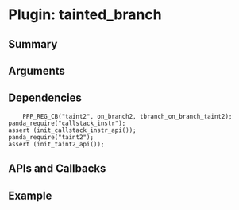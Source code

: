 Plugin: tainted_branch
===========

Summary
-------

Arguments
---------



Dependencies
------------

        PPP_REG_CB("taint2", on_branch2, tbranch_on_branch_taint2); 
    panda_require("callstack_instr");
    assert (init_callstack_instr_api());
    panda_require("taint2");
    assert (init_taint2_api());    

APIs and Callbacks
------------------





Example
-------

